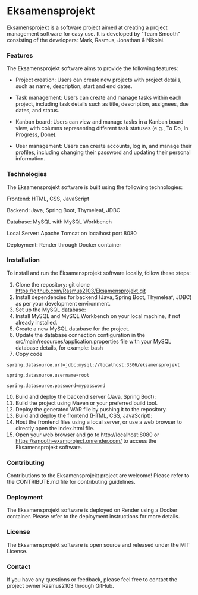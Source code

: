 # Eksamensprojekt
Eksamensprojekt is a software project aimed at creating a project management software for easy use. It is developed by "Team Smooth" consisting of the developers: Mark, Rasmus, Jonathan & Nikolai.

### Features
The Eksamensprojekt software aims to provide the following features:

- Project creation: Users can create new projects with project details, such as name, description, start and end dates.

- Task management: Users can create and manage tasks within each project, including task details such as title, description, assignees, due dates, and status.

- Kanban board: Users can view and manage tasks in a Kanban board view, with columns representing different task statuses (e.g., To Do, In Progress, Done).

- User management: Users can create accounts, log in, and manage their profiles, including changing their password and updating their personal information.

### Technologies
The Eksamensprojekt software is built using the following technologies:

Frontend: HTML, CSS, JavaScript

Backend: Java, Spring Boot, Thymeleaf, JDBC

Database: MySQL with MySQL Workbench

Local Server: Apache Tomcat on localhost port 8080

Deployment: Render through Docker container

### Installation
To install and run the Eksamensprojekt software locally, follow these steps:

1. Clone the repository: git clone https://github.com/Rasmus2103/Eksamensprojekt.git
2. Install dependencies for backend (Java, Spring Boot, Thymeleaf, JDBC) as per your development environment.
3. Set up the MySQL database:
4. Install MySQL and MySQL Workbench on your local machine, if not already installed.
5. Create a new MySQL database for the project.
6. Update the database connection configuration in the src/main/resources/application.properties file with your MySQL database details, for example:
bash
7. Copy code

`spring.datasource.url=jdbc:mysql://localhost:3306/eksamensprojekt`

`spring.datasource.username=root`

`spring.datasource.password=mypassword`

10. Build and deploy the backend server (Java, Spring Boot):
11. Build the project using Maven or your preferred build tool.
12. Deploy the generated WAR file by pushing it to the repository.
13. Build and deploy the frontend (HTML, CSS, JavaScript):
14. Host the frontend files using a local server, or use a web browser to directly open the index.html file.
15. Open your web browser and go to http://localhost:8080 or 
https://smooth-examproject.onrender.com/ to access the Eksamensprojekt software.


### Contributing
Contributions to the Eksamensprojekt project are welcome! Please refer to the CONTRIBUTE.md file for contributing guidelines.

### Deployment
The Eksamensprojekt software is deployed on Render using a Docker container. Please refer to the deployment instructions for more details.

### License
The Eksamensprojekt software is open source and released under the MIT License.

### Contact
If you have any questions or feedback, please feel free to contact the project owner Rasmus2103 through GitHub.
